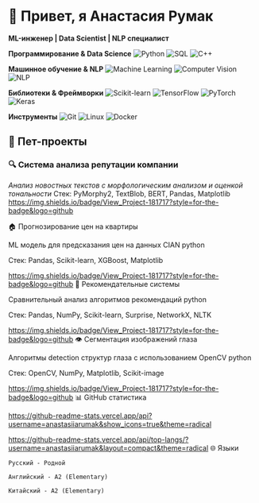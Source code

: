 # 👋 Привет, я Анастасия Румак

**ML-инженер | Data Scientist | NLP специалист**

**Программирование & Data Science**
![Python](https://img.shields.io/badge/Python-3776AB?style=for-the-badge&logo=python&logoColor=white)
![SQL](https://img.shields.io/badge/SQL-4479A1?style=for-the-badge&logo=postgresql&logoColor=white)
![C++](https://img.shields.io/badge/C++-00599C?style=for-the-badge&logo=c%2B%2B&logoColor=white)

**Машинное обучение & NLP**
![Machine Learning](https://img.shields.io/badge/ML-FF6F00?style=for-the-badge&logo=tensorflow&logoColor=white)
![Computer Vision](https://img.shields.io/badge/CV-00C853?style=for-the-badge&logo=opencv&logoColor=white)
![NLP](https://img.shields.io/badge/NLP-4285F4?style=for-the-badge)

**Библиотеки & Фреймворки**
![Scikit-learn](https://img.shields.io/badge/Scikit--learn-F7931E?style=for-the-badge&logo=scikit-learn&logoColor=white)
![TensorFlow](https://img.shields.io/badge/TensorFlow-FF6F00?style=for-the-badge&logo=tensorflow&logoColor=white)
![PyTorch](https://img.shields.io/badge/PyTorch-EE4C2C?style=for-the-badge&logo=pytorch&logoColor=white)
![Keras](https://img.shields.io/badge/Keras-D00000?style=for-the-badge&logo=keras&logoColor=white)

**Инструменты**
![Git](https://img.shields.io/badge/Git-F05032?style=for-the-badge&logo=git&logoColor=white)
![Linux](https://img.shields.io/badge/Linux-FCC624?style=for-the-badge&logo=linux&logoColor=black)
![Docker](https://img.shields.io/badge/Docker-2496ED?style=for-the-badge&logo=docker&logoColor=white)

## 🚀 Пет-проекты

### 🔍 Система анализа репутации компании
*Анализ новостных текстов с морфологическим анализом и оценкой тональности*
Стек: PyMorphy2, TextBlob, BERT, Pandas, Matplotlib
https://img.shields.io/badge/View_Project-181717?style=for-the-badge&logo=github

🏠 Прогнозирование цен на квартиры

ML модель для предсказания цен на данных CIAN
python

Стек: Pandas, Scikit-learn, XGBoost, Matplotlib

https://img.shields.io/badge/View_Project-181717?style=for-the-badge&logo=github
🎯 Рекомендательные системы

Сравнительный анализ алгоритмов рекомендаций
python

Стек: Pandas, NumPy, Scikit-learn, Surprise, NetworkX, NLTK

https://img.shields.io/badge/View_Project-181717?style=for-the-badge&logo=github
👁️ Сегментация изображений глаза

Алгоритмы detection структур глаза с использованием OpenCV
python

Стек: OpenCV, NumPy, Matplotlib, Scikit-image

https://img.shields.io/badge/View_Project-181717?style=for-the-badge&logo=github
📊 GitHub статистика

https://github-readme-stats.vercel.app/api?username=anastasiiarumak&show_icons=true&theme=radical

https://github-readme-stats.vercel.app/api/top-langs/?username=anastasiiarumak&layout=compact&theme=radical
🌐 Языки

    Русский - Родной

    Английский - A2 (Elementary)

    Китайский - A2 (Elementary)
